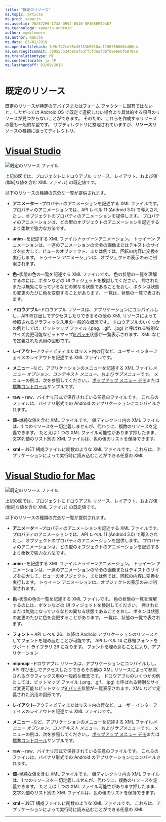 ```yaml
---
title: "既定のリソース"
ms.topic: article
ms.prod: xamarin
ms.assetid: 762572F0-173A-D994-0510-8F36BEF3D487
ms.technology: xamarin-android
author: mgmclemore
ms.author: mamcle
ms.date: 03/01/2018
ms.openlocfilehash: 3d9c747cdf8e43f33b9310ac1156550066b400eb
ms.sourcegitcommit: 30055c534d9caf5dffcfdeafd6f08e666fb870a8
ms.translationtype: MT
ms.contentlocale: ja-JP
ms.lasthandoff: 03/09/2018
---
```

# <a name="default-resources"></a>既定のリソース

既定のリソースが特定のデバイスまたはフォーム ファクターに固有ではないと、したがっては Android OS で既定で選択しない場合より具体的する項目のリソースが見つからないことができます。 そのため、これらを作成するリソースの最も一般的な型です。 サブディレクトリに整理されていますが、**リソース**リソースの種類に従ってディレクトリ。

# <a name="visual-studiotabvswin"></a>[Visual Studio](#tab/vswin)

![既定のリソース ファイル](default-resources-images/01-resource-files-vs.png)

上記の図では、プロジェクトにドロウアブル リソース、レイアウト、および値 (単純な値を含む XML ファイル) の既定値です。

以下のリソースの種類の完全な一覧が提供されます。

-  **アニメーター** &ndash;プロパティのアニメーションを記述する XML ファイルです。
   プロパティのアニメーションでは、API レベル 11 (Android 3.0) で導入されたし、オブジェクトのプロパティのアニメーションを提供します。 プロパティのアニメーションは、どの型のオブジェクトのアニメーションを記述するより柔軟で強力な方法です。

-  **anim** &ndash;を記述する XML ファイル*トゥイーン*アニメーション。 トゥイーン アニメーションは、一連のアニメーションの命令の画像またはテキストのサイズを拡大して、ビューのオブジェクト、または例では、回転の内容に変換を実行します。 トゥイーン アニメーションは、オブジェクトの表示のみに制限されます。

-  **色**&ndash;状態の色の一覧を記述する XML ファイルです。 色の状態の一覧を理解するのには、ボタンなどの UI ウィジェットを検討してください。
   押されたまたは無効になっているなどの異なる状態であることをおし、ボタンは状態の変更のたびに色を変更することがあります。 一覧は、状態の一覧で表されます。

-  **ドロウアブル**&ndash;ドロウアブル リソースは、アプリケーションにコンパイルしし、API 呼び出しでアクセスしたりできるその他の XML リソースによって参照されるグラフィックス用の一般的な概念です。
   ドロウアブルのいくつかの例としては、ビットマップ ファイル (.png、.gif、.jpg) と呼ばれる特別なサイズ変更可能なビットマップ[9 パッチ](https://developer.android.com/guide/topics/graphics/2d-graphics.html#nine-patch)状態が一覧表示されます、XML などで定義された汎用の図形です。
 
-  **レイアウト**&ndash;アクティビティまたはリスト内の行など、ユーザー インターフェイスのレイアウトを記述する XML ファイルです。

-  **メニュー** &ndash;など、アプリケーションのメニューを記述する XML ファイル*メニュー オプション*、*コンテキスト メニュー*、および*サブメニュー*です。 メニューの例は、次を参照してください。、[ポップアップ メニュー デモ](https://developer.xamarin.com/samples/monodroid/PopupMenuDemo/)または[標準コントロール](https://developer.xamarin.com/samples/mobile/StandardControls/)サンプルです。

-  **raw** &ndash; raw、バイナリ形式で保存されている任意のファイルです。 これらのファイルは、バイナリ形式での Android のアプリケーションにコンパイルされます。

-  **値**&ndash;単純な値を含む XML ファイルです。 値ディレクトリ内の XML ファイルは、1 つのリソースを一切定義しませんが、代わりに、複数のリソースを定義できます。 たとえば 1 つの XML ファイル可能性があります押したまま、文字列値のリスト別の XML ファイルは、色の値のリストを保持できます。

-  **xml** &ndash; .NET 構成ファイルに関数のような XML ファイルです。 これらは、アプリケーションによって実行時に読み込むことができる任意の XML


# <a name="visual-studio-for-mactabvsmac"></a>[Visual Studio for Mac](#tab/vsmac)

![既定のリソース ファイル](default-resources-images/01-resource-files-xs.png)

上記の図では、プロジェクトにドロウアブル リソース、レイアウト、および値 (単純な値を含む XML ファイル) の既定値です。

以下のリソースの種類の完全な一覧が提供されます。

-  **アニメーター** &ndash;プロパティのアニメーションを記述する XML ファイルです。
   プロパティのアニメーションでは、API レベル 11 (Android 3.0) で導入されたし、オブジェクトのプロパティのアニメーションを提供します。 プロパティのアニメーションは、どの型のオブジェクトのアニメーションを記述するより柔軟で強力な方法です。

-  **anim** &ndash;を記述する XML ファイル*トゥイーン*アニメーション。 トゥイーン アニメーションは、一連のアニメーションの命令の画像またはテキストのサイズを拡大して、ビューのオブジェクト、または例では、回転の内容に変換を実行します。 トゥイーン アニメーションは、オブジェクトの表示のみに制限されます。

-  **色**&ndash;状態の色の一覧を記述する XML ファイルです。 色の状態の一覧を理解するのには、ボタンなどの UI ウィジェットを検討してください。
   押されたまたは無効になっているなどの異なる状態であることをおし、ボタンは状態の変更のたびに色を変更することがあります。 一覧は、状態の一覧で表されます。

-  **フォント** &ndash; API レベル 26、以降は Android アプリケーションのリソースとしてフォントを埋め込むことが可能です。 API レベル 14 に移植フォントをサポート ライブラリ 26 になります。 フォントを埋め込むことにより、アプリケーション

-  **mipmap** &ndash;ドロウアブル リソースは、アプリケーションにコンパイルしし、API 呼び出しでアクセスしたりできるその他の XML リソースによって参照されるグラフィックス用の一般的な概念です。
   ドロウアブルのいくつかの例としては、ビットマップ ファイル (.png、.gif、.jpg) と呼ばれる特別なサイズ変更可能なビットマップ[9 パッチ](https://developer.android.com/guide/topics/graphics/2d-graphics.html#nine-patch)状態が一覧表示されます、XML などで定義された汎用の図形です。

-  **レイアウト**&ndash;アクティビティまたはリスト内の行など、ユーザー インターフェイスのレイアウトを記述する XML ファイルです。

-  **メニュー** &ndash;など、アプリケーションのメニューを記述する XML ファイル*メニュー オプション*、*コンテキスト メニュー*、および*サブメニュー*です。 メニューの例は、次を参照してください。、[ポップアップ メニュー デモ](https://developer.xamarin.com/samples/monodroid/PopupMenuDemo/)または[標準コントロール](https://developer.xamarin.com/samples/mobile/StandardControls/)サンプルです。

-  **raw** &ndash; raw、バイナリ形式で保存されている任意のファイルです。 これらのファイルは、バイナリ形式での Android のアプリケーションにコンパイルされます。

-  **値**&ndash;単純な値を含む XML ファイルです。 値ディレクトリ内の XML ファイルは、1 つのリソースを一切定義しませんが、代わりに、複数のリソースを定義できます。 たとえば 1 つの XML ファイル可能性があります押したまま、文字列値のリスト別の XML ファイルは、色の値のリストを保持できます。

-  **xml** &ndash; .NET 構成ファイルに関数のような XML ファイルです。 これらは、アプリケーションによって実行時に読み込むことができる任意の XML

-----
